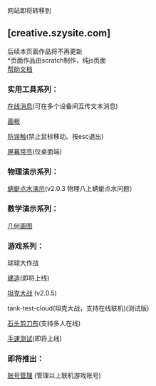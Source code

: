 网站即将转移到
## [creative.szysite.com]  
后续本页面作品将不再更新  
*页面作品由scratch制作，纯js页面  
[帮助文档](https://shenzy.notion.site/52f83445a9584443a38c6f5b137fb333)
### 实用工具系列：

[在线消息](message)(可在多个设备间互传文本消息)  

[画板](paint) 

[防误触](no-touch)(禁止鼠标移动。按esc退出)  

[屏幕常亮](wake-on)(仅桌面端)

### 物理演示系列：  

[蜻蜓点水演示](wl/qt)(v2.0.3 物理八上蜻蜓点水问题） 

### 数学演示系列：

 [几何画图](https://game.szy-szy.top/sx/demo)
 
### 游戏系列：  

球球大作战

[建造](build)(即将上线)  

[坦克大战](tank) (v2.0.5)    

tank-test-cloud(坦克大战，支持在线联机)(测试版)    

[石头剪刀布](rock-paper-scissors)(支持多人在线)    

[手速测试](https://game.szy-szy.top/)(即将上线)  

### 即将推出：  

[账号管理](account) (管理以上联机游戏账号)
